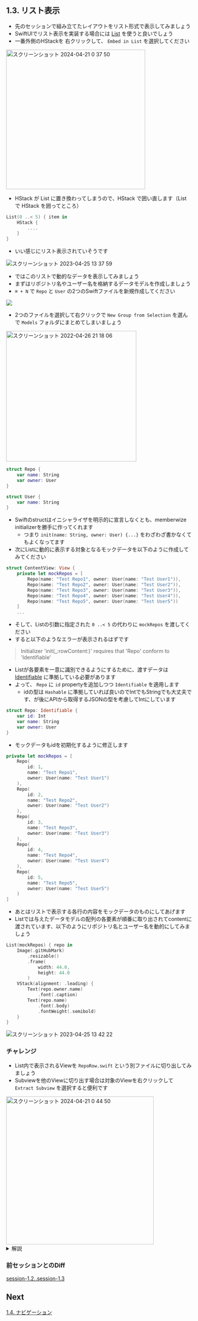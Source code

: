 ## 1.3. リスト表示
- 先のセッションで組み立てたレイアウトをリスト形式で表示してみましょう
- SwiftUIでリスト表示を実装する場合には [List](https://developer.apple.com/documentation/swiftui/list) を使うと良いでしょう
- 一番外側のHStackを 右クリックして、 `Embed in List` を選択してください

<img width="376" alt="スクリーンショット 2024-04-21 0 37 50" src="https://github.com/mixigroup/ios-swiftui-training/assets/13087887/477c1a11-0eb7-4109-9c5b-eba772bae44b">

- HStack が List に置き換わってしまうので、HStack で囲い直します（List で HStack を囲ってところ）

```swift
List(0 ..< 5) { item in
    HStack {
        ....
    }
}
```
- いい感じにリスト表示されていそうです

![スクリーンショット 2023-04-25 13 37 59](https://user-images.githubusercontent.com/17004375/234175630-d01e9cce-fe8f-4381-8569-813a79085132.png)

- ではこのリストで動的なデータを表示してみましょう
- まずはリポジトリ名やユーザー名を格納するデータモデルを作成しましょう
- `⌘ + N` で `Repo` と `User` の2つのSwiftファイルを新規作成してください

<img src="https://user-images.githubusercontent.com/8536870/115513794-724bfa80-a2be-11eb-9ff5-7680bf1dd0f4.png">

- 2つのファイルを選択して右クリックで `New Group from Selection` を選んで `Models` フォルダにまとめてしまいましょう

<img width="352" alt="スクリーンショット 2022-04-26 21 18 06" src="https://user-images.githubusercontent.com/17004375/165298260-7e826db1-1d6f-49a8-b617-7a49d05dc5e6.png">


```swift
struct Repo {
    var name: String
    var owner: User
}

struct User {
    var name: String
}
```

- Swiftのstructはイニシャライザを明示的に宣言しなくとも、memberwize initializerを勝手に作ってくれます
    - つまり `init(name: String, owner: User) {...}` をわざわざ書かなくてもよくなってます
- 次にListに動的に表示する対象となるモックデータを以下のように作成してみてください

```swift
struct ContentView: View {
    private let mockRepos = [
        Repo(name: "Test Repo1", owner: User(name: "Test User1")),
        Repo(name: "Test Repo2", owner: User(name: "Test User2")),
        Repo(name: "Test Repo3", owner: User(name: "Test User3")),
        Repo(name: "Test Repo4", owner: User(name: "Test User4")),
        Repo(name: "Test Repo5", owner: User(name: "Test User5"))
    ]
    ...
```

- そして、Listの引数に指定された `0 ..< 5` の代わりに `mockRepos` を渡してください
- すると以下のようなエラーが表示されるはずです

> Initializer 'init(_:rowContent:)' requires that 'Repo' conform to 'Identifiable'

- Listが各要素を一意に識別できるようにするために、渡すデータは [Identifiable](https://developer.apple.com/documentation/swift/identifiable) に準拠している必要があります
- よって、 `Repo` に `id` propertyを追加しつつ `Identifiable` を適用します
  - idの型は `Hashable` に準拠していれば良いのでIntでもStringでも大丈夫です、が後にAPIから取得するJSONの型を考慮してIntにしています
 

```swift
struct Repo: Identifiable {
    var id: Int
    var name: String
    var owner: User
}
```

- モックデータもidを初期化するように修正します

```swift
private let mockRepos = [
    Repo(
        id: 1,
        name: "Test Repo1",
        owner: User(name: "Test User1")
    ),
    Repo(
        id: 2,
        name: "Test Repo2",
        owner: User(name: "Test User2")
    ),
    Repo(
        id: 3,
        name: "Test Repo3",
        owner: User(name: "Test User3")
    ),
    Repo(
        id: 4,
        name: "Test Repo4",
        owner: User(name: "Test User4")
    ),
    Repo(
        id: 5,
        name: "Test Repo5",
        owner: User(name: "Test User5")
    )
]
```

- あとはリストで表示する各行の内容をモックデータのものにしてあげます
- Listでは与えたデータモデルの配列の各要素が順番に取り出されてcontentに渡されています、以下のようにリポジトリ名とユーザー名を動的にしてみましょう

```swift
List(mockRepos) { repo in
    Image(.gitHubMark)
        .resizable()
        .frame(
            width: 44.0,
            height: 44.0
        )
    VStack(alignment: .leading) {
        Text(repo.owner.name)
            .font(.caption)
        Text(repo.name)
            .font(.body)
            .fontWeight(.semibold)
    }
}
```


![スクリーンショット 2023-04-25 13 42 22](https://user-images.githubusercontent.com/17004375/234176258-c35db5e5-39c7-4060-8f76-aa5635ec56bd.png)


### チャレンジ
- List内で表示されるViewを `RepoRow.swift` という別ファイルに切り出してみましょう
- Subviewを他のViewに切り出す場合は対象のViewを右クリックして `Extract Subview` を選択すると便利です

<img width="399" alt="スクリーンショット 2024-04-21 0 44 50" src="https://github.com/mixigroup/ios-swiftui-training/assets/13087887/8f8f0b9b-44cc-4968-b3fc-f929cd0c2dfd">



<details>
    <summary>解説</summary>

`Extract Subview`　を実行すると以下のようなエラーが出るはずです
> Cannot find 'repo' in scope

Listから配られるrepoを受け取ってくる必要がありそうですね

切り出した <code>RepoRow</code> がイニシャライザ引数で <code>Repo</code> を受け取れるように、propertyを追加します


```diff
struct RepoRow: View {
+   let repo: Repo

    var body: some View {...}
}

struct ContentView: View {
    ...
    var body: some View {
        List(mockRepos) { repo in
-           RepoRow()
+           RepoRow(repo: repo)
        }
    }
}
```

あとは <code>RepoRow</code> を別ファイルに移してあげれば完了です
</details>

### 前セッションとのDiff
[session-1.2..session-1.3](https://github.com/mixigroup/ios-swiftui-training/compare/session-1.2..session-1.3)

## Next
[1.4. ナビゲーション](https://github.com/mixigroup/ios-swiftui-training/tree/session-1.4)
